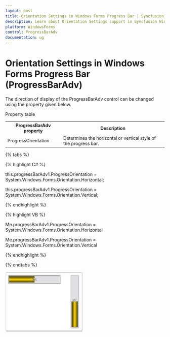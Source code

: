 ```yaml
---
layout: post
title: Orientation Settings in Windows Forms Progress Bar | Syncfusion
description: Learn about Orientation Settings support in Syncfusion Windows Forms Progress Bar (ProgressBarAdv) control and more details.
platform: WindowsForms
control: ProgressBarAdv
documentation: ug
---
```


# Orientation Settings in Windows Forms Progress Bar (ProgressBarAdv)

The direction of display of the ProgressBarAdv control can be changed using the property given below.

Property table

<table>
<tr>
<th>
ProgressBarAdv property</th><th>
Description</th></tr>
<tr>
<td>
ProgressOrientation</td><td>
Determines the horizontal or vertical style of the progress bar.</td></tr>
</table>

{% tabs %}

{% highlight C# %}

this.progressBarAdv1.ProgressOrientation = System.Windows.Forms.Orientation.Horizontal;

this.progressBarAdv1.ProgressOrientation = System.Windows.Forms.Orientation.Vertical;

{% endhighlight %}

{% highlight VB %}

Me.progressBarAdv1.ProgressOrientation = System.Windows.Forms.Orientation.Horizontal

Me.progressBarAdv1.ProgressOrientation = System.Windows.Forms.Orientation.Vertical

{% endhighlight %}

{% endtabs %}

![Overview_img21](Overview_images/Overview_img21.jpeg) 


